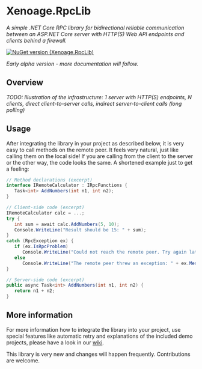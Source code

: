 # Xenoage.RpcLib

*A simple .NET Core RPC library for bidirectional reliable communication between an ASP.NET Core server with HTTP(S) Web API endpoints and clients behind a firewall.*

[![NuGet version (Xenoage.RpcLib)](https://img.shields.io/nuget/v/Xenoage.RpcLib.svg?style=flat-square)](https://www.nuget.org/packages/Xenoage.RpcLib/)

_Early alpha version - more documentation will follow._

## Overview

_TODO: Illustration of the infrastructure: 1 server with HTTP(S) endpoints, N clients, direct client-to-server calls, indirect server-to-client calls (long polling)_

## Usage

After integrating the library in your project as described below, it is very easy to call methods on the remote peer. It feels very natural, just like calling them on the local side! If you are calling from the client to the server or the other way, the code looks the same. A shortened example just to get a feeling:

```c#
// Method declarations (excerpt)
interface IRemoteCalculator : IRpcFunctions {
   Task<int> AddNumbers(int n1, int n2);
}

// Client-side code (excerpt)
IRemoteCalculator calc = ...;
try {
   int sum = await calc.AddNumbers(5, 10);
   Console.WriteLine("Result should be 15: " + sum);
}
catch (RpcException ex) {
   if (ex.IsRpcProblem)
      Console.WriteLine("Could not reach the remote peer. Try again later.");
   else
      Console.WriteLine("The remote peer threw an exception: " + ex.Message);
}

// Server-side code (excerpt)
public async Task<int> AddNumbers(int n1, int n2) {
   return n1 + n2;
}
```

## More information

For more information how to integrate the library into your project, use special features like automatic retry and explanations of the included demo projects, please have a look in our [wiki](https://github.com/Xenoage/RpcLib/wiki).

This library is very new and changes will happen frequently. Contributions are welcome.